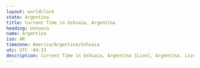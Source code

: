 ```yaml
---
layout: worldclock
state: Argentina
title: Current Time in Ushuaia, Argentina
heading: Ushuaia
name: Argentina
iso: AR
timezone: America/Argentina/Ushuaia
utc: UTC -04:33
description: Current Time in Ushuaia, Argentina [Live], Argentina. Live update now time in Ushuaia, timezone America/Argentina/Ushuaia, UTC -04:33, Country ISO code & Current Local Time.
---
```



